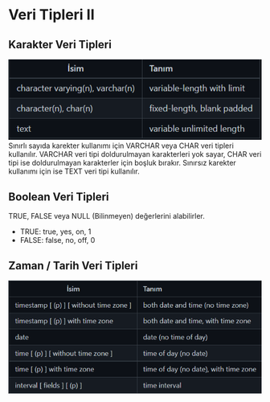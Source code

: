# Veri Tipleri II
## Karakter Veri Tipleri
![](../img/KarakterVeriTipleri.png)
Sınırlı sayıda karekter kullanımı için VARCHAR veya CHAR veri tipleri kullanılır. VARCHAR veri tipi doldurulmayan karakterleri yok sayar, CHAR veri tipi ise doldurulmayan karakterler için boşluk bırakır. Sınırsız karekter kullanımı için ise TEXT veri tipi kullanılır.
## Boolean Veri Tipleri
TRUE, FALSE veya NULL (Bilinmeyen) değerlerini alabilirler.
- TRUE: true, yes, on, 1
- FALSE: false, no, off, 0
## Zaman / Tarih Veri Tipleri
![](../img/ZamanTarihVeriTipleri.png)



